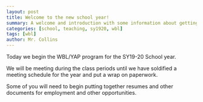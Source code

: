 ```yaml
---
layout: post
title: Welcome to the new school year!
summary: A welcome and introduction with some information about getting started with the new school year.
categories: [school, teaching, sy1920, wbl]
tags: [wbl]
author: Mr. Collins
---
```


Today we begin the WBL/YAP program for the SY19-20 School year.

We will be meeting during the class periods until we have soldified a meeting schedule for the year and put a wrap on paperwork.

Some of you will need to begin putting together resumes and other documents for employment and other opportunities.
